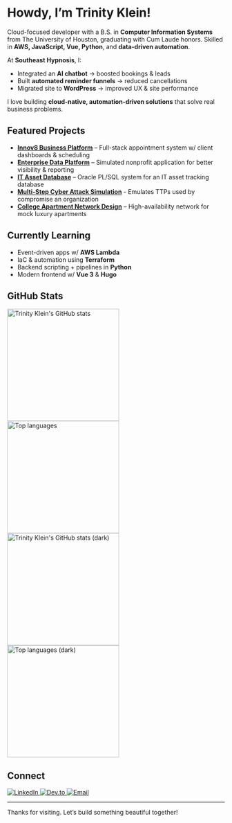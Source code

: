 # Howdy, I’m Trinity Klein!

Cloud-focused developer with a B.S. in **Computer Information Systems** from The University of Houston, graduating with Cum Laude honors. Skilled in **AWS, JavaScript, Vue, Python**, and **data-driven automation**.  

At **Southeast Hypnosis**, I:  
- Integrated an **AI chatbot** → boosted bookings & leads  
- Built **automated reminder funnels** → reduced cancellations  
- Migrated site to **WordPress** → improved UX & site performance  

I love building **cloud-native, automation-driven solutions** that solve real business problems.  

## Featured Projects
- [**Innov8 Business Platform**](https://github.com/tlklein/CIS-4375-Team3-CapstoneProject) – Full-stack appointment system w/ client dashboards & scheduling  
- [**Enterprise Data Platform**](https://github.com/tlklein/mongodb-data-platform-project) – Simulated nonprofit application for better visibility & reporting  
- [**IT Asset Database**](https://github.com/tlklein/oracle-sql-db-project) – Oracle PL/SQL system for an IT asset tracking database
- [**Multi-Step Cyber Attack Simulation**](https://github.com/tlklein/multi-step-cyber-attack) - Emulates TTPs used by compromise an organization
- [**College Apartment Network Design**](https://github.com/tlklein/college-apartment-network-design) – High-availability network for mock luxury apartments

## Currently Learning
- Event-driven apps w/ **AWS Lambda**  
- IaC & automation using **Terraform**  
- Backend scripting + pipelines in **Python**  
- Modern frontend w/ **Vue 3** & **Hugo**  

## GitHub Stats  

<!-- Light Mode -->
<div align="left"> 
<a href="https://github.com/tlklein/github-readme-stats#gh-light-mode-only">
  <img height=259 src="https://github-readme-stats.vercel.app/api?username=tlklein&show_icons=true&rank_icon=github&layout=compact&langs_count=12&card_width=200&hide_border=true&role=owner,collaborator&theme=default#gh-light-mode-only" alt="Trinity Klein's GitHub stats" />
</a>
<a href="https://github.com/tlklein/github-readme-stats#gh-light-mode-only">
  <img height=259 src="https://github-readme-stats.vercel.app/api/top-langs?username=tlklein&show_icons=true&line_height=288&hide_border=true&card_width=200&rank_icon=percentile&theme=default#gh-light-mode-only" alt="Top languages" />
</a>
</div>

<!-- Dark Mode -->
<div align="left"> 
<a href="https://github.com/tlklein/github-readme-stats#gh-dark-mode-only">
  <img height=259 src="https://github-readme-stats.vercel.app/api?username=tlklein&show_icons=true&rank_icon=github&layout=compact&langs_count=12&card_width=200&hide_border=true&role=owner,collaborator&theme=default&theme=dark&bg_color=000000#gh-dark-mode-only" alt="Trinity Klein's GitHub stats (dark)" />
</a>
<a href="https://github.com/tlklein/github-readme-stats#gh-dark-mode-only">
  <img height=259 src="https://github-readme-stats.vercel.app/api/top-langs?username=tlklein&show_icons=true&line_height=288&hide_border=true&card_width=200&rank_icon=percentile&theme=default&theme=dark&bg_color=000000#gh-dark-mode-only" alt="Top languages (dark)" />
</a>
</div>

## Connect

<div align="left">
  <a href="https://linkedin.com/in/trinity-klein" target="_blank">
    <img src="https://img.shields.io/badge/LinkedIn-Connect-blue?style=for-the-badge&logo=linkedin" alt="LinkedIn">
  </a>
  <a href="https://dev.to/tlklein" target="_blank">
    <img src="https://img.shields.io/badge/Dev.to-Read_blogs-blue?style=for-the-badge&logo=dev.to" alt="Dev.to">
  </a>
    <a href="mailto:tlklein05@gmail.com">
        <img src="https://img.shields.io/badge/Email-Contact-red?style=for-the-badge&logo=gmail" alt="Email">
    </a>
<!-- 
  <a href="https://www.trinityklein.dev/" target="_blank">
    <img src="https://img.shields.io/badge/Portfolio-Visit-black?style=for-the-badge&logo=github" alt="Portfolio">
  </a>
-->
</div>

---

<div align="left">
  Thanks for visiting. Let’s build something beautiful together!
</div>
